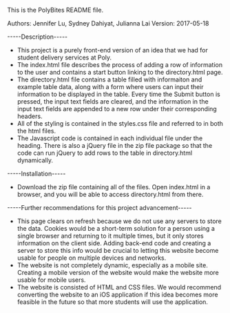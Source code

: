This is the PolyBites README file.

Authors: Jennifer Lu, Sydney Dahiyat, Julianna Lai
Version: 2017-05-18

-----Description-----
- This project is a purely front-end version of an idea that we had for student delivery services at Poly. 
- The index.html file describes the process of adding a row of information to the user and contains a start button linking to the directory.html page.
- The directory.html file contains a table filled with informaiton and example table data, along with a form where users can input their information to be displayed in the table. Every time the Submit button is pressed, the input text fields are cleared, and the information in the input text fields are appended to a new row under their corresponding headers.
- All of the styling is contained in the styles.css file and referred to in both the html files.
- The Javascript code is contained in each individual file under the <script></script> heading. There is also a jQuery file in the zip file package so that the code can run jQuery to add rows to the table in directory.html dynamically.

-----Installation-----
- Download the zip file containing all of the files. Open index.html in a browser, and you will be able to access directory.html from there.

-----Further recommendations for this project advancement-----
- This page clears on refresh because we do not use any servers to store the data. Cookies would be a short-term solution for a person using a single browser and returning to it multiple times, but it only stores information on the client side. Adding back-end code and creating a server to store this info would be crucial to letting this website become usable for people on multiple devices and networks. 
- The website is not completely dynamic, especially as a mobile site. Creating a mobile version of the website would make the website more usable for mobile users.
- The website is consisted of HTML and CSS files. We would recommend converting the website to an iOS application if this idea becomes more feasible in the future so that more students will use the application.

